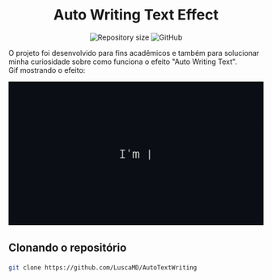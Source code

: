 <h1 align="center">Auto Writing Text Effect</h1>

<p align="center">
  <img alt="Repository size" src="https://img.shields.io/github/repo-size/LuscaMD/AutoTextWriting.svg">
  <img alt="GitHub" src="https://img.shields.io/github/license/LuscaMD/AutoTextWriting.svg">
</p>

O projeto foi desenvolvido para fins acadêmicos e também para solucionar minha curiosidade sobre como funciona o efeito "Auto Writing Text".
<br>
Gif mostrando o efeito:

<p align="center">
    <img src="resources/readme.gif">
</p>

## Clonando o repositório
```sh
git clone https://github.com/LuscaMD/AutoTextWriting
```
